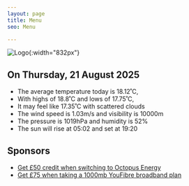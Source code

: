 ```yaml
---
layout: page
title: Menu
seo: Menu

---
```


![Logo](/images/logo.jpg){:width="832px"}

<!-- weather_marker starts -->
## On Thursday, 21 August 2025

- The average temperature today is 18.12˚C,
- With highs of 18.8˚C and lows of 17.75˚C,
- It may feel like 17.35˚C with scattered clouds
- The wind speed is 1.03m/s and visibility is 10000m
- The pressure is 1019hPa and humidity is 52%
- The sun will rise at 05:02 and set at 19:20

<!-- weather_marker ends -->

## Sponsors

- [Get £50 credit when switching to Octopus Energy](https://bit.ly/3oD1nnS)
- [Get £75 when taking a 1000mb YouFibre broadband plan](https://aklam.io/91zWhU?)
